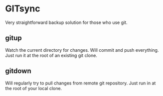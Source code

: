GITsync
===
Very straightforward backup solution for those who use git.


gitup
---
Watch the current directory for changes. Will commit and push everything. Just run it at the root of an existing git clone.


gitdown
---
Will regularly try to pull changes from remote git repository. Just run in at the root of your local clone.
